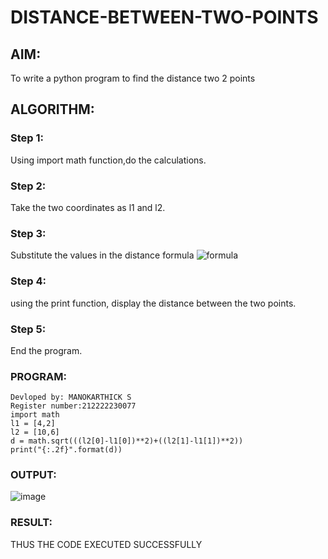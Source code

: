 # DISTANCE-BETWEEN-TWO-POINTS

## AIM:
To write a python program to find the distance two 2 points
## ALGORITHM:
### Step 1:
Using import math function,do the calculations.

### Step 2:
Take the two coordinates as l1 and l2.

### Step 3:
Substitute the values in the distance formula
 ![formula](/formula.JPG)
### Step 4:
using the print function, display the distance between the two points.

### Step 5:
End the program.
 
### PROGRAM:
```
Devloped by: MANOKARTHICK S
Register number:212222230077
import math 
l1 = [4,2]
l2 = [10,6]
d = math.sqrt(((l2[0]-l1[0])**2)+((l2[1]-l1[1])**2))
print("{:.2f}".format(d))
```


### OUTPUT:
![image](https://github.com/MANOKARTHICK09/DISTANCE-BETWEEN-TWO-POINTS/assets/121785458/44d0ae2f-53fc-4a89-9dd4-a052038f2366)


### RESULT:
THUS THE CODE EXECUTED SUCCESSFULLY
